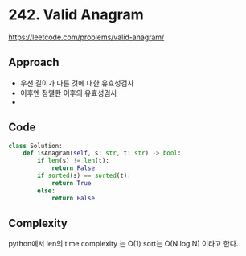 # 242. Valid Anagram

https://leetcode.com/problems/valid-anagram/

## Approach

- 우선 길이가 다른 것에 대한 유효성검사
- 이후엔 정렬한 이후의 유효성검사
-

## Code

```python
class Solution:
    def isAnagram(self, s: str, t: str) -> bool:
        if len(s) != len(t):
            return False
        if sorted(s) == sorted(t):
            return True
        else:
            return False
```

## Complexity

python에서 len의 time complexity 는 O(1)
sort는 O(N log N) 이라고 한다.
